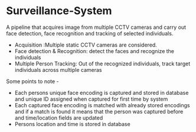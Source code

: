 # Surveillance-System
A pipeline that acquires image from multiple CCTV cameras and carry out face detection, face recognition and tracking of selected individuals. 
* Acquisition :Multiple static CCTV cameras are considered.
* Face detection & Recognition: detect the faces and recognize the individuals 
* Multiple Person Tracking: Out of the recognized individuals, track target individuals across multiple cameras

Some points to note - 
* Each persons unique face encoding is captured and stored in database and unique ID assigned when captured for first time by system
* Each captured face encoding is matched with already stored encodings and if a match is found it means that the person was captured before and time/location fields are updated 
* Persons location and time is stored in database
